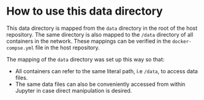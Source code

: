 # How to use this data directory

This data directory is mapped from the `data` directory in the root of the host repository. The same directory is also mapped to the `/data` directory of all containers in the network. These mappings can be verified in the `docker-compse.yml` file in the host repository.

The mapping of the `data` directory was set up this way so that:

* All containers can refer to the same literal path, i.e `/data`, to access data files.
* The same data files can also be conveniently accessed from within Jupyter in case direct manipulation is desired.